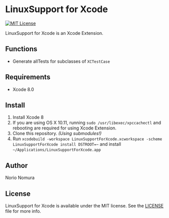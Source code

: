 # LinuxSupport for Xcode
[![MIT License](http://img.shields.io/badge/license-MIT-blue.svg?style=flat)](LICENSE)

LinuxSupport for Xcode is an Xcode Extension.

## Functions
- Generate allTests for subclasses of `XCTestCase`

## Requirements
- Xcode 8.0

## Install

1. Install Xcode 8
2. If you are using OS X 10.11, running `sudo /usr/libexec/xpccachectl` and rebooting are required for using Xcode Extension.
3. Clone this repository. _(Using submodules!)_
4. Run `xcodebuild -workspace LinuxSupportForXcode.xcworkspace -scheme LinuxSupportForXcode install DSTROOT=~` and install `~/Applications/LinuxSupportForXcode.app`

## Author

Norio Nomura

## License

LinuxSupport for Xcode is available under the MIT license. See the [LICENSE](LICENSE) file for more info.
